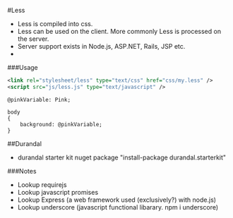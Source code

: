 #Less

- Less is compiled into css.
- Less can be used on the client.  More commonly Less is processed on the server.
- Server support exists in Node.js, ASP.NET, Rails, JSP etc.
- 

###Usage 

```xml
<link rel="stylesheet/less" type="text/css" href="css/my.less" />
<script src="js/less.js" type="text/javascript" />
```

```less
@pinkVariable: Pink;

body
{
	background: @pinkVariable;
}
```

##Durandal
- durandal starter kit nuget package "install-package durandal.starterkit"

###Notes
- Lookup requirejs
- Lookup javascript promises
- Lookup Express (a web framework used (exclusively?) with node.js)
- Lookup underscore (javascript functional libarary.  npm i underscore)